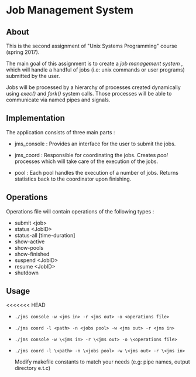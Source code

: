 # Job Management System

## About

This is the second assignment of "Unix Systems Programming" course (spring 2017).

The main goal of this assignment is to create a *job management system* , which will handle a handful of jobs (i.e: unix commands or user programs) submitted by the user.

Jobs will be processed by a hierarchy of processes created dynamically using *exec()* and *fork()* system calls. Those processes will be able to communicate via named pipes and signals.


## Implementation

The application consists of three main parts :

  * jms_console : Provides an interface for the user to submit the jobs.

  * jms_coord   : Responsible for coordinating the jobs. Creates *pool* processes which will take care of the execution of the jobs.

  * pool        : Each pool handles the execution of a number of jobs. Returns statistics back to the coordinator upon finishing.


## Operations

Operations file will contain operations of the following types :

  * submit <job\>
  * status <JobID\>
  * status-all [time-duration\]
  * show-active
  * show-pools
  * show-finished
  * suspend <JobID\>
  * resume <JobID\>
  * shutdown

## Usage

<<<<<<< HEAD
* `./jms console -w <jms in> -r <jms out> -o <operations file>`

* `./jms coord -l <path> -n <jobs pool> -w <jms out> -r <jms in>`

* `./jms console -w \<jms in> -r \<jms out> -o \<operations file>`

* `./jms coord -l \<path> -n \<jobs pool> -w \<jms out> -r \<jms in>`


  Modify makefile constants to match your needs (e.g: pipe names, output directory e.t.c)
